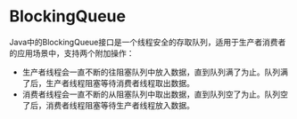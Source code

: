 # BlockingQueue
Java中的BlockingQueue接口是一个线程安全的存取队列，适用于生产者消费者的应用场景中，支持两个附加操作：

- 生产者线程会一直不断的往阻塞队列中放入数据，直到队列满了为止。队列满了后，生产者线程阻塞等待消费者线程取出数据。
- 消费者线程会一直不断的从阻塞队列中取出数据，直到队列空了为止。队列空了后，消费者线程阻塞等待生产者线程放入数据。
